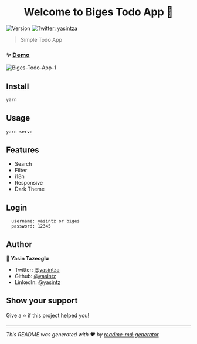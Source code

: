 <h1 align="center">Welcome to Biges Todo App 👋</h1>
<p>
  <img alt="Version" src="https://img.shields.io/badge/version-0.1.0-blue.svg?cacheSeconds=2592000" />
  <a href="https://twitter.com/yasintza" target="_blank">
    <img alt="Twitter: yasintza" src="https://img.shields.io/twitter/follow/yasintza.svg?style=social" />
  </a>
</p>

> Simple Todo App

### ✨ [Demo](https://biges-todo-app.vercel.app/)

![Biges-Todo-App-_1_](https://user-images.githubusercontent.com/36041339/80533239-f9b1a700-89a5-11ea-8387-d579689d0dae.gif)

## Install

```sh
yarn
```

## Usage

```sh
yarn serve
```

## Features

- Search
- Filter
- i18n
- Responsive
- Dark Theme

## Login

```
  username: yasintz or biges
  password: 12345
```

## Author

👤 **Yasin Tazeoglu**

- Twitter: [@yasintza](https://twitter.com/yasintza)
- Github: [@yasintz](https://github.com/yasintz)
- LinkedIn: [@yasintz](https://linkedin.com/in/yasintz)

## Show your support

Give a ⭐️ if this project helped you!

---

_This README was generated with ❤️ by [readme-md-generator](https://github.com/kefranabg/readme-md-generator)_
